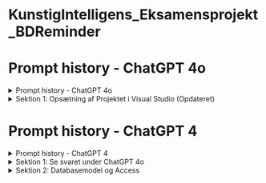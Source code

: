 # KunstigIntelligens_Eksamensprojekt_BDReminder
# Prompt history - ChatGPT 4o
<details id="00.ChatGPT-4o">
  <summary>Prompt history - ChatGPT 4o</summary>

## Prompt history - ChatGPT 4o
  1. [Full: Prompt history](https://chatgpt.com/share/dc11506d-26ab-40f1-ba88-8334cb481dd5)
  2. [Indledende prompt history](https://htmlpreview.github.io/?https://raw.githubusercontent.com/Eo-Le-LearnToHack/KunstigIntelligens_Eksamensprojekt_BDReminder/main/Prompt_history/01_Prompt_history.html)
  3. [Sektion 1: Tilføjet individual user authentication](https://htmlpreview.github.io/?https://raw.githubusercontent.com/Eo-Le-LearnToHack/KunstigIntelligens_Eksamensprojekt_BDReminder/main/Prompt_history/02_Prompt_history.html)
  4. [Full: Prompt history - FAIL](https://htmlpreview.github.io/?https://raw.githubusercontent.com/Eo-Le-LearnToHack/KunstigIntelligens_Eksamensprojekt_BDReminder/main/Prompt_History_ChatGPT%204o/03_Prompt_history_Full_Fail.html)

  
### Beskrivelse
```
Jeg anvendte CREATE modellen til at udarbejde min indledende prompt.
Den fulde originale samtale kan ikke deles, fordi der blev uploadet et billede under oprettelse af ASP.Net projektet i Visual Studio.
Billedet blev uploadet fordi guiden i ChatGPT 4o ikke var retvisende.
Desværre er det i mod ChatGPTs politik at dele samtaler med billeder.
Der forsøgte at få ChatGPT til selv at generede hele samtalen som en html fil, se linket i punkt 4.
Der vælges at starte samtalen på ny for at dokumentere hele forløbet,
dog vælges at ChatGPT 4 i stedet for 4o i håbet om at guiden er mere retvisende.
Yderligere ændres indledende prompt en lille smule ift. den erfaring der er dannet i nuværende samtale med ChatGPT 4o  
```
</details>

<details id="01.ChatGPT-4o">
  <summary>Sektion 1: Opsætning af Projektet i Visual Studio (Opdateret)</summary>
  
## Sektion 1: Opsætning af Projektet i Visual Studio (Opdateret)  
1. Supplerende Youtube video [ASP.NET Core Crash Course - C# App in One Hour | freeCodeCamp.org | 1h:0m:43s](https://www.youtube.com/watch?v=BfEjDD8mWYg)
 
### Beskrivelse  
```
I sektion 1 blev jeg nysgerrig på hvad ASP.NET Core Web App var og søgte mere viden på youtube, hvor jeg stødte på ovenstående video.
11 minutter i videoen blev der valgt indivual user ved authentication som ikke var dækket af guiden i Sektion 1.
Jeg spurgte ChatGPT hvorfor dette ikke var tilfældet og ChatGPT valgte at opdatere Sektion 1 for at afspejle denne indstilling af authentication til indivial user.
Dette viste sig at være fejlagtig grundet ændring i nyere version. Yderligere var der indstillinger som ikke var nævnt i guiden fra ChatGPT.
Jeg uploadede et billede af skærmen og bad ChatGPT hjælpe med indstillingerne.
Dette skulle jeg ikke have gjort fordi samtalen kunne ikke deles hvis der er billeder i. Se yderligere under Prompt history - ChatGPT 4o.
``` 
</details>

# Prompt history - ChatGPT 4  
<details id="00.ChatGPT-4">
  <summary>Prompt history - ChatGPT 4</summary>

## Prompt history - ChatGPT 4  
  1. [Full: Prompt history](https://chatgpt.com/share/72ef4e92-3fb2-4f4c-90d5-e131829f7eb1)
  2. [Indledende promt history]()
  3. [Sektion 1:]()
  4. [Sektion 2:]()
  
### Beskrivelse  
```
Jeg startede på en ny samtale i ChatGPT 4 og forbedrede min prompt baseret på erfaring fra tidligere samtale i ChatGPT 4o.
Jeg anvendte samme CREATE modellen til at prompte.
```
</details>

<details id="01.ChatGPT-4">
  <summary>Sektion 1: Se svaret under ChatGPT 4o</summary>

[Se svaret under ChatGPT 4o](#01.ChatGPT-4o)  
  
### Beskrivelse  
```
Sektion 1 er allerede gennemført derfor referes der til samtalen i ChatGPT 4o.
Dog blev der verificeret at ChatGPT havde ikke gennemgået sit svar og forbedret det 3 gange før det endelige svar blev præsenteret.
ChatGPT præsentere blot sit første svar.
Yderligere var der fejl på versionsangivelse af VS Communutity. Version 2023 findes ikke. Nyeste version var 2022.

```
</details>

<details id="02.ChatGPT-4">
  <summary>Sektion 2: Databasemodel og Access</summary>

## Sektion 2: Databasemodel og Access   
1. Supplerende Youtube video [NuGet - Packages Source Visual Studio | Gerald Inside | 5m:10s](https://www.youtube.com/watch?v=Nmmo6TbX5kw)

### Beskrivelse
```
I sektion 2 havde jeg udfordring med at installere de tre nævnte nuget pakker:
pck1 =  Microsoft.EntityFrameWorkCore
pck2 =  Microsoft.EntityFrameWorkCore.SqlServer
pck3 =  Microsoft.EntityFrameWorkCore.Tools

Dette blev løst takket være denne youtube video https://www.youtube.com/watch?v=Nmmo6TbX5kw.
Løsningen er 2:34 minutter frem i videoen, hvor den korrekte package source (https://api.nuget.org/v3/index.json) er givet.

Jeg tog et kug tilbage på 1Sektion og overvejer at gå tilbage til ChatG<p<t 4o
```
</details>
